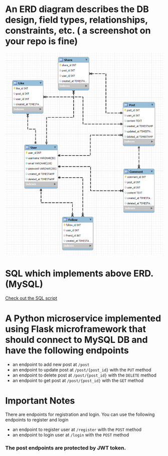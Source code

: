 # An ERD diagram describes the DB design, field types, relationships, constraints, etc. ( a screenshot on your repo is fine)

![ER Diagram](./ER-Diagram.png)

# SQL which implements above ERD. (MySQL)

[Check out the SQL script](./croconews-schema-creation.sql)

# A Python microservice implemented using Flask microframework that should connect to MySQL DB and have the following endpoints

* an endpoint to add new post at `/post`
* an endpoint to update post at `/post/{post_id}` with the `PUT` method
* an endpoint to delete post at `/post/{post_id}` with the `DELETE` method
* an endpoint to get post at `/post/{post_id}` with the `GET` method

# Important Notes
There are endpoints for registration and login. You can use the following endpoints to register and login

* an endpoint to register user at `/register` with the `POST` method
* an endpoint to login user at `/login` with the `POST` method

### The post endpoints are protected by JWT token.